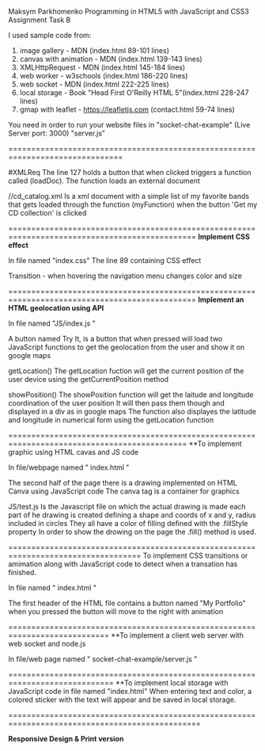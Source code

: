 Maksym Parkhomenko
Programming in HTML5 with JavaScript and CSS3
Assignment Task B


I used sample code from:
1. image gallery - MDN (index.html 89-101 lines)
2. canvas with animation - MDN (index.html 139-143 lines)
3. XMLHttpRequest - MDN (index.html 145-184 lines)
4. web worker - w3schools (index.html 186-220 lines)
5. web socket - MDN (index.html 222-225 lines)
6. local storage - Book "Head First O'Reilly HTML 5"(index.html 228-247 lines)
7. gmap with leaflet - https://leafletjs.com (contact.html 59-74 lines)



You need in order to run your website files in "socket-chat-example" (Live Server port: 3000) "server.js"


===============================================================================


#XMLReq
The line 127 holds a button that when clicked triggers a function called (loadDoc). The function loads an external document 

//cd_catalog.xml
Is a xml document with a simple list of my favorite bands that gets loaded through the function (myFunction) when the button 'Get my CD collection' is clicked


===============================================================================================
**Implement CSS effect**

In file named "index.css"
The line 89 containing CSS effect

Transition - when hovering the navigation menu changes color and size

===============================================================================================
**Implement an HTML geolocation using API**

In file named "JS/index.js "

A button named Try It, is a button that when pressed will load two JavaScript functions to get the geolocation from
the user and show it on google maps

getLocation() 
The getLocation fuction will get the current position of the user device using the getCurrentPosition method

showPosition()
The showPosition function will get the laitude and longitude coordination of the user position
It will then pass them though and displayed in a div as in google maps
The function also displayes the latitude and longitude in numerical form using the getLocation function

=============================================================================================
**To implement graphic using HTML cavas and JS code

In file/webpage named " index.html "

The second half of the page there is a drawing implemented on HTML Canva using JavaScript code
The canva tag is a container for graphics 

JS/test.js
Is the Javascript file on which the actual drawing is made each part of he drawing is created defining a shape 
and coords of x and y, radius included in circles 
They all have a color of filling defined with the .fillStyle property
In order to show the drowing on the page the .fill() method is used.

===================================================================================
To implement CSS transitions or amimation along with JavaScript code to detect when a transation has finished.

In file named " index.html "

The first header of the HTML file contains a button named "My Portfolio" when you pressed the button will move to the right with animation 


============================================================================
**To implement a client web server with web socket and node.js

In file/web page named " socket-chat-example/server.js "

=============================================================================
**To implement local storage with JavaScript code in file named "index.html"
When entering text and color, a colored sticker with the text will appear and be saved in local storage.

================================================================================================

**Responsive Design & Print version**




